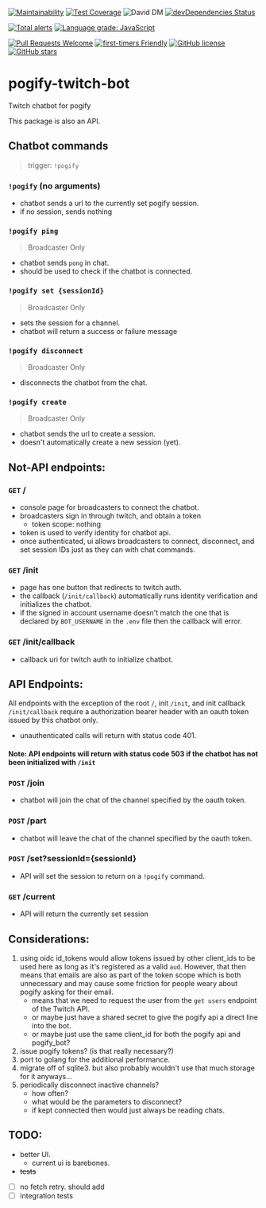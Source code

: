 [![Maintainability](https://api.codeclimate.com/v1/badges/da79a4541613fa641d29/maintainability)](https://codeclimate.com/github/Pogify/pogify-twitch-bot/maintainability)
[![Test Coverage](https://api.codeclimate.com/v1/badges/da79a4541613fa641d29/test_coverage)](https://codeclimate.com/github/Pogify/pogify-twitch-bot/test_coverage)
![David DM](https://david-dm.org/pogify/pogify-twitch-bot.svg)
[![devDependencies Status](https://david-dm.org/pogify/pogify-twitch-bot/dev-status.svg)](https://david-dm.org/pogify/pogify-twitch-bot?type=dev)

[![Total alerts](https://img.shields.io/lgtm/alerts/g/Pogify/pogify-twitch-bot.svg?logo=lgtm&logoWidth=18)](https://lgtm.com/projects/g/Pogify/pogify-twitch-bot/alerts/)
[![Language grade: JavaScript](https://img.shields.io/lgtm/grade/javascript/g/Pogify/pogify-twitch-bot.svg?logo=lgtm&logoWidth=18)](https://lgtm.com/projects/g/Pogify/pogify-twitch-bot/context:javascript)

[![Pull Requests Welcome](https://img.shields.io/badge/PRs-welcome-brightgreen.svg?style=flat)](http://makeapullrequest.com) 
[![first-timers Friendly](https://img.shields.io/badge/first--timers-friendly-blue.svg)](http://www.firsttimersonly.com/)
[![GitHub license](https://img.shields.io/github/license/pogify/pogify-twitch-bot.svg)](https://github.com/pogify/pogify-twitch-bot/blob/master/LICENSE)
[![GitHub stars](https://img.shields.io/github/stars/pogify/pogify-twitch-bot.svg?style=social&label=Star&maxAge=2592000)](https://GitHub.com/pogify/pogify-twitch-bot/stargazers/)

# pogify-twitch-bot

Twitch chatbot for pogify

This package is also an API.

## Chatbot commands

> trigger: `!pogify`

### `!pogify` (no arguments)

- chatbot sends a url to the currently set pogify session.
- if no session, sends nothing

### `!pogify ping`

> Broadcaster Only

- chatbot sends `pong` in chat.
- should be used to check if the chatbot is connected.

### `!pogify set {sessionId}`

> Broadcaster Only

- sets the session for a channel.
- chatbot will return a success or failure message

### `!pogify disconnect`

> Broadcaster Only

- disconnects the chatbot from the chat.

### `!pogify create`

> Broadcaster Only

- chatbot sends the url to create a session.
- doesn't automatically create a new session (yet).

## Not-API endpoints:

### `GET` /

- console page for broadcasters to connect the chatbot.
- broadcasters sign in through twitch, and obtain a token
  - token scope: nothing
- token is used to verify identity for chatbot api.
- once authenticated, ui allows broadcasters to connect, disconnect, and set session IDs just as they can with chat commands.

### `GET` /init

- page has one button that redirects to twitch auth.
- the callback (`/init/callback`) automatically runs identity verification and initializes the chatbot.
- if the signed in account username doesn't match the one that is declared by `BOT_USERNAME` in the `.env` file then the callback will error.

### `GET` /init/callback

- callback uri for twitch auth to initialize chatbot.

## API Endpoints:

All endpoints with the exception of the root `/`, init `/init`, and init callback `/init/callback` require a authorization bearer header with an oauth token issued by this chatbot only.

- unauthenticated calls will return with status code 401.

#### Note: API endpoints will return with status code 503 if the chatbot has not been initialized with `/init`

### `POST` /join

- chatbot will join the chat of the channel specified by the oauth token.

### `POST` /part

- chatbot will leave the chat of the channel specified by the oauth token.

### `POST` /set?sessionId={sessionId}

- API will set the session to return on a `!pogify` command.

### `GET` /current

- API will return the currently set session

## Considerations:

1. using oidc id_tokens would allow tokens issued by other client_ids to be used here as long as it's registered as a valid `aud`. However, that then means that emails are also as part of the token scope which is both unnecessary and may cause some friction for people weary about pogify asking for their email.
   - means that we need to request the user from the `get users` endpoint of the Twitch API.
   - or maybe just have a shared secret to give the pogify api a direct line into the bot.
   - or maybe just use the same client_id for both the pogify api and pogify_bot?
2. issue pogify tokens? (is that really necessary?)
3. port to golang for the additional performance.
4. migrate off of sqlite3. but also probably wouldn't use that much storage for it anyways...
5. periodically disconnect inactive channels?
   - how often?
   - what would be the parameters to disconnect?
   - if kept connected then would just always be reading chats.

## TODO:

- better UI.
  - current ui is barebones.
- ~~tests~~
- [ ] no fetch retry. should add
- [ ] integration tests
